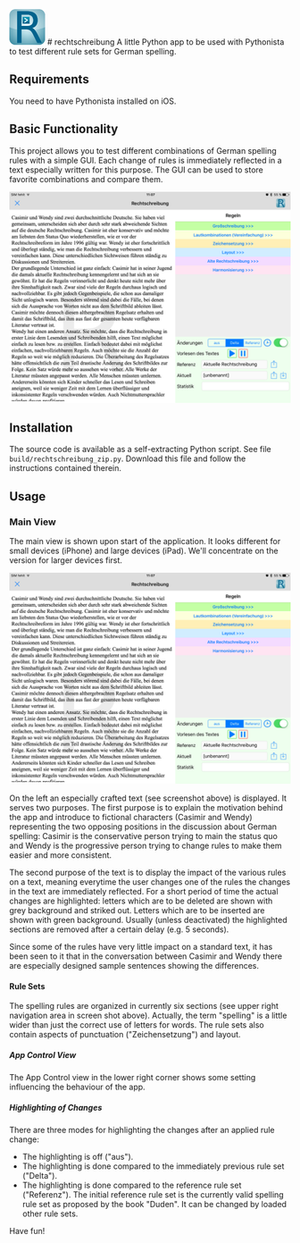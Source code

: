 <IMG SRC="https://raw.githubusercontent.com/marcus67/rechtschreibung/master/lib/rechtschreibung_64.png">
#  rechtschreibung
A little Python app to be used with Pythonista to test different rule sets for German spelling.

## Requirements

You need to have Pythonista installed on iOS.

## Basic Functionality

This project allows you to test different combinations of German spelling rules with a simple GUI. Each change of rules is immediately reflected in a text especially written for this purpose. The GUI can be used to store favorite combinations and compare them.

<CENTER>
<IMG SRC="https://raw.githubusercontent.com/marcus67/rechtschreibung/master/doc/main_screen.png" WIDTH="800px">
</CENTER>

## Installation

The source code is available as a self-extracting Python script. See file `build/rechtschreibung_zip.py`. Download this file and follow the instructions contained therein.

## Usage

### Main View

The main view is shown upon start of the application. It looks different for small devices (iPhone) and large devices (iPad). We'll concentrate on the version for larger devices first.

<CENTER>
<IMG SRC="https://raw.githubusercontent.com/marcus67/rechtschreibung/master/doc/main_screen.png" WIDTH="800px">
</CENTER>

On the left an especially crafted text (see screenshot above) is displayed. It serves two purposes. The first purpose is to explain the motivation behind the app and introduce to fictional characters (Casimir and Wendy) representing the two opposing positions in the discussion about German spelling: Casimir is the conservative person trying to main the status quo and Wendy is the progressive person trying to change rules to make them easier and more consistent.

The second purpose of the text is to display the impact of the various rules on a text, meaning everytime the user changes one of the rules the changes in the text are immediately reflected. For a short period of time the actual changes are highlighted: letters which are to be deleted are shown with grey background and striked out. Letters which are to be inserted are shown with green background. Usually (unless deactivated) the highlighted sections are removed after a certain delay (e.g. 5 seconds). 

Since some of the rules have very little impact on a standard text, it has been seen to it that in the conversation between 
Casimir and Wendy there are especially designed sample sentences showing the differences.

#### Rule Sets

The spelling rules are organized in currently six sections (see upper right navigation area in screen shot above). Actually, the term "spelling" is a little wider than just the correct use of letters for words. The rule sets also contain aspects of punctuation ("Zeichensetzung") and layout.

##### App Control View

The App Control view in the lower right corner shows some setting influencing the behaviour of the app.

##### Highlighting of Changes
There are three modes for highlighting the changes after an applied rule change:

 * The highlighting is off ("aus").
 * The highlighting is done compared to the immediately previous rule set ("Delta").
 * The highlighting is done compared to the reference rule set ("Referenz"). The initial reference rule set is the currently valid spelling rule set as proposed by the book "Duden". It can be changed by loaded other rule sets.


Have fun!

